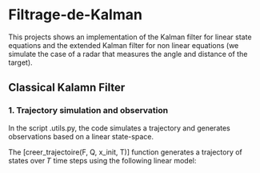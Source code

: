 # Filtrage-de-Kalman

This projects shows an implementation of the Kalman filter for linear state equations and the extended Kalman filter for non linear equations (we simulate the case of a radar that measures the angle and distance of the target).   

## Classical Kalamn Filter

### 1. Trajectory simulation and observation 

In the script \.utils.py, the code simulates a trajectory and generates observations based on a linear state-space. 

The [creer_trajectoire(F, Q, x_init, T)] function generates a trajectory of states over 𝑇 time steps using the following linear model:

